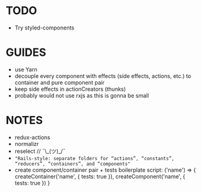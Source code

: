 # TODO
- Try styled-components

# GUIDES
- use Yarn
- decouple every component with effects (side effects, actions, etc.) to container and pure component pair
- keep side effects in actionCreators (thunks)
- probably would not use rxjs as this is gonna be small

# NOTES
- redux-actions
- normalizr
- reselect // ¯\\\_(ツ)\_/¯
- `"Rails-style: separate folders for “actions”, “constants”, “reducers”, “containers”, and “components"`
- create component/container pair + tests boilerplate script: ('name') => { createContainer('name', { tests: true }), createComponent('name', { tests: true }) }